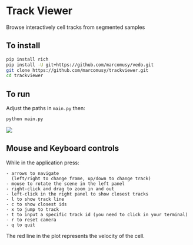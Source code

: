 # Track Viewer

Browse interactively cell tracks from segmented samples

## To install
```bash
pip install rich
pip install -U git+https://github.com/marcomusy/vedo.git
git clone https://github.com/marcomusy/trackviewer.git
cd trackviewer
```

## To run

Adjust the paths in `main.py` then:

```bash
python main.py
```

![](https://user-images.githubusercontent.com/32848391/171412909-fb28f53d-aa42-4987-be4e-7cd6fb62d5da.png)


## Mouse and Keyboard controls

While in the application press:
```
- arrows to navigate
  (left/right to change frame, up/down to change track)
- mouse to rotate the scene in the left panel
- right-click and drag to zoom in and out
- left-click in the right panel to show closest tracks
- l to show track line
- c to show closest ids
- x to jump to track
- t to input a specific track id (you need to click in your terminal)
- r to reset camera
- q to quit
```

The red line in the plot represents the velocity of the cell.
